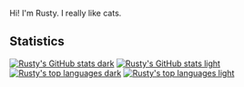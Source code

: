 <!---
RustyBust/RustyBust is a ✨ special ✨ repository because its `README.md` (this file) appears on your GitHub profile.
You can click the Preview link to take a look at your changes.
--->
Hi! I'm Rusty. I really like cats.

## Statistics

[![Rusty's GitHub stats dark](https://github-readme-stats.vercel.app/api?username=rustykitty&show_icons=true&count_private=true&theme=dark#gh-dark-mode-only)](https://github.com/anuraghazra/github-readme-stats#gh-dark-mode-only)
[![Rusty's GitHub stats light](https://github-readme-stats.vercel.app/api?username=rustykitty&show_icons=true&count_private=true&theme=default#gh-light-mode-only)](https://github.com/anuraghazra/github-readme-stats#gh-light-mode-only)
<br>
[![Rusty's top languages dark](https://github-readme-stats.vercel.app/api/top-langs/?username=rustykitty&count_private=true&size_weight=0.5&count_weight=0.5&theme=dark#gh-dark-mode-only)](https://github.com/anuraghazra/github-readme-stats#gh-dark-mode-only)
[![Rusty's top languages light](https://github-readme-stats.vercel.app/api/top-langs/?username=rustykitty&count_private=true&size_weight=0.5&count_weight=0.5&theme=light#gh-light-mode-only)](https://github.com/anuraghazra/github-readme-stats#gh-light-mode-only)
